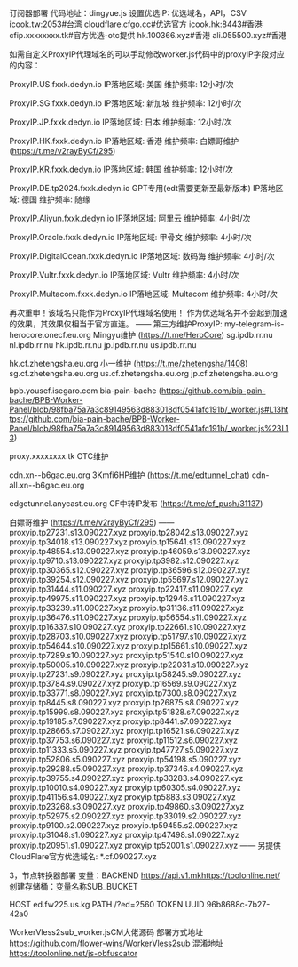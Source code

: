 订阅器部署
代码地址：dingyue.js
设置优选IP: 优选域名，API，CSV
icook.tw:2053#台湾
cloudflare.cfgo.cc#优选官方
icook.hk:8443#香港
cfip.xxxxxxxx.tk#官方优选-otc提供
hk.100366.xyz#香港
ali.055500.xyz#香港

如需自定义ProxyIP代理域名的可以手动修改worker.js代码中的proxyIP字段对应的内容：

ProxyIP.US.fxxk.dedyn.io
IP落地区域: 美国 维护频率: 12小时/次

ProxyIP.SG.fxxk.dedyn.io
IP落地区域: 新加坡 维护频率: 12小时/次

ProxyIP.JP.fxxk.dedyn.io 
IP落地区域: 日本 维护频率: 12小时/次

ProxyIP.HK.fxxk.dedyn.io
IP落地区域: 香港 维护频率: 白嫖哥维护 (https://t.me/v2rayByCf/295)

ProxyIP.KR.fxxk.dedyn.io
IP落地区域: 韩国 维护频率: 12小时/次

ProxyIP.DE.tp2024.fxxk.dedyn.io GPT专用(edt需要更新至最新版本)
IP落地区域: 德国 维护频率: 随缘

ProxyIP.Aliyun.fxxk.dedyn.io 
IP落地区域: 阿里云 维护频率: 4小时/次

ProxyIP.Oracle.fxxk.dedyn.io 
IP落地区域: 甲骨文 维护频率: 4小时/次

ProxyIP.DigitalOcean.fxxk.dedyn.io 
IP落地区域: 数码海 维护频率: 4小时/次

ProxyIP.Vultr.fxxk.dedyn.io
IP落地区域: Vultr 维护频率: 4小时/次

ProxyIP.Multacom.fxxk.dedyn.io
IP落地区域: Multacom 维护频率: 4小时/次

再次重申！该域名只能作为ProxyIP代理域名使用！
作为优选域名并不会起到加速的效果，其效果仅相当于官方直连。
——
第三方维护ProxyIP:
my-telegram-is-herocore.onecf.eu.org Mingyu维护 (https://t.me/HeroCore)
sg.ipdb.rr.nu
nl.ipdb.rr.nu
hk.ipdb.rr.nu
jp.ipdb.rr.nu
us.ipdb.rr.nu

hk.cf.zhetengsha.eu.org 小一维护 (https://t.me/zhetengsha/1408)
sg.cf.zhetengsha.eu.org
us.cf.zhetengsha.eu.org
jp.cf.zhetengsha.eu.org

bpb.yousef.isegaro.com bia-pain-bache (https://github.com/bia-pain-bache/BPB-Worker-Panel/blob/98fba75a7a3c89149563d883018df0541afc191b/_worker.js#L13https://github.com/bia-pain-bache/BPB-Worker-Panel/blob/98fba75a7a3c89149563d883018df0541afc191b/_worker.js%23L13)

proxy.xxxxxxxx.tk OTC维护

cdn.xn--b6gac.eu.org 3Kmfi6HP维护 (https://t.me/edtunnel_chat)
cdn-all.xn--b6gac.eu.org

edgetunnel.anycast.eu.org CF中转IP发布 (https://t.me/cf_push/31137)

白嫖哥维护 (https://t.me/v2rayByCf/295)
——
proxyip.tp27231.s13.090227.xyz
proxyip.tp28042.s13.090227.xyz
proxyip.tp34018.s13.090227.xyz
proxyip.tp15641.s13.090227.xyz
proxyip.tp48554.s13.090227.xyz
proxyip.tp46059.s13.090227.xyz
proxyip.tp9710.s13.090227.xyz
proxyip.tp3982.s12.090227.xyz
proxyip.tp30365.s12.090227.xyz
proxyip.tp36596.s12.090227.xyz
proxyip.tp39254.s12.090227.xyz
proxyip.tp55697.s12.090227.xyz
proxyip.tp31444.s11.090227.xyz
proxyip.tp22417.s11.090227.xyz
proxyip.tp49975.s11.090227.xyz
proxyip.tp12946.s11.090227.xyz
proxyip.tp33239.s11.090227.xyz
proxyip.tp31136.s11.090227.xyz
proxyip.tp36476.s11.090227.xyz
proxyip.tp56554.s11.090227.xyz
proxyip.tp16337.s10.090227.xyz
proxyip.tp22661.s10.090227.xyz
proxyip.tp28703.s10.090227.xyz
proxyip.tp51797.s10.090227.xyz
proxyip.tp54644.s10.090227.xyz
proxyip.tp15661.s10.090227.xyz
proxyip.tp7289.s10.090227.xyz
proxyip.tp51540.s10.090227.xyz
proxyip.tp50005.s10.090227.xyz
proxyip.tp22031.s10.090227.xyz
proxyip.tp27231.s9.090227.xyz
proxyip.tp58245.s9.090227.xyz
proxyip.tp3784.s9.090227.xyz
proxyip.tp16569.s9.090227.xyz
proxyip.tp33771.s8.090227.xyz
proxyip.tp7300.s8.090227.xyz
proxyip.tp8445.s8.090227.xyz
proxyip.tp26875.s8.090227.xyz
proxyip.tp15999.s8.090227.xyz
proxyip.tp51828.s7.090227.xyz
proxyip.tp19185.s7.090227.xyz
proxyip.tp8441.s7.090227.xyz
proxyip.tp28665.s7.090227.xyz
proxyip.tp16521.s6.090227.xyz
proxyip.tp37753.s6.090227.xyz
proxyip.tp11512.s6.090227.xyz
proxyip.tp11333.s5.090227.xyz
proxyip.tp47727.s5.090227.xyz
proxyip.tp52806.s5.090227.xyz
proxyip.tp54198.s5.090227.xyz
proxyip.tp29288.s5.090227.xyz
proxyip.tp37346.s4.090227.xyz
proxyip.tp39755.s4.090227.xyz
proxyip.tp33283.s4.090227.xyz
proxyip.tp10010.s4.090227.xyz
proxyip.tp60305.s4.090227.xyz
proxyip.tp41156.s4.090227.xyz
proxyip.tp5883.s3.090227.xyz
proxyip.tp23268.s3.090227.xyz
proxyip.tp49860.s3.090227.xyz
proxyip.tp52975.s2.090227.xyz
proxyip.tp33019.s2.090227.xyz
proxyip.tp9100.s2.090227.xyz
proxyip.tp59455.s2.090227.xyz
proxyip.tp31048.s1.090227.xyz
proxyip.tp47498.s1.090227.xyz
proxyip.tp20951.s1.090227.xyz
proxyip.tp52001.s1.090227.xyz
——
另提供CloudFlare官方优选域名:  *.cf.090227.xyz

3，节点转换器部署
变量：BACKEND https://api.v1.mkhttps://toolonline.net/
创建存储桶：变量名称SUB_BUCKET

HOST
ed.fw225.us.kg
PATH
/?ed=2560
TOKEN
UUID
96b8688c-7b27-42a0

WorkerVless2sub_worker.jsCM大佬源码
部署方式地址
https://github.com/flower-wins/WorkerVless2sub
混淆地址
https://toolonline.net/js-obfuscator
